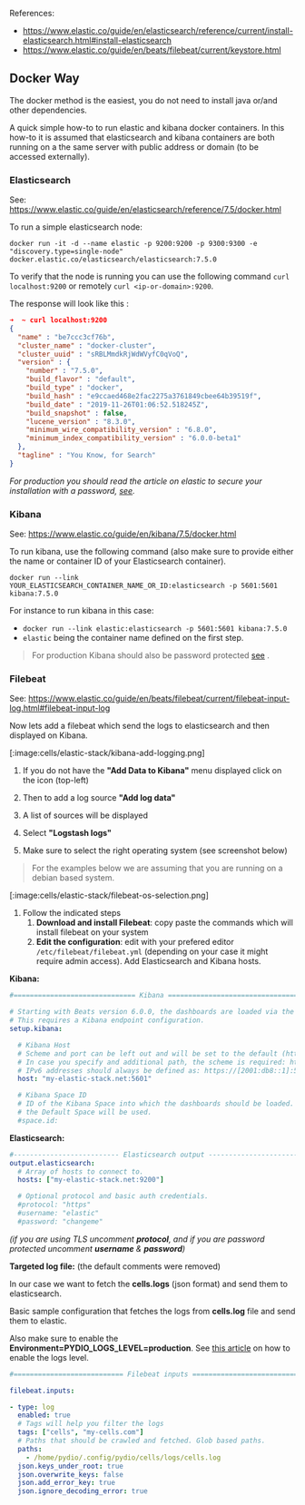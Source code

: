 References:

- https://www.elastic.co/guide/en/elasticsearch/reference/current/install-elasticsearch.html#install-elasticsearch
- https://www.elastic.co/guide/en/beats/filebeat/current/keystore.html


## Docker Way

The docker method is the easiest, you do not need to install java or/and other dependencies.

A quick simple how-to to run elastic and kibana docker containers.
In this how-to it is assumed  that elasticsearch and kibana containers are both running on a the same server with public address or domain (to be accessed externally).

### Elasticsearch

See: https://www.elastic.co/guide/en/elasticsearch/reference/7.5/docker.html

To run a simple elasticsearch node:

`docker run -it -d --name elastic -p 9200:9200 -p 9300:9300 -e "discovery.type=single-node" docker.elastic.co/elasticsearch/elasticsearch:7.5.0`

To verify that the node is running you can use the following command `curl localhost:9200` or remotely `curl <ip-or-domain>:9200`.

The response will look like this :

```json
➜  ~ curl localhost:9200
{
  "name" : "be7ccc3cf76b",
  "cluster_name" : "docker-cluster",
  "cluster_uuid" : "sRBLMmdkRjWdWVyfC0qVoQ",
  "version" : {
    "number" : "7.5.0",
    "build_flavor" : "default",
    "build_type" : "docker",
    "build_hash" : "e9ccaed468e2fac2275a3761849cbee64b39519f",
    "build_date" : "2019-11-26T01:06:52.518245Z",
    "build_snapshot" : false,
    "lucene_version" : "8.3.0",
    "minimum_wire_compatibility_version" : "6.8.0",
    "minimum_index_compatibility_version" : "6.0.0-beta1"
  },
  "tagline" : "You Know, for Search"
}
```

*For production you should read the article on elastic to secure your installation with a password, [see](https://www.elastic.co/guide/en/elasticsearch/reference/current/configuring-security.html).*

### Kibana

See: https://www.elastic.co/guide/en/kibana/7.5/docker.html

To run kibana, use the following command (also make sure to provide either the name or container ID of your Elasticsearch container).

`docker run --link YOUR_ELASTICSEARCH_CONTAINER_NAME_OR_ID:elasticsearch -p 5601:5601 kibana:7.5.0`

For instance to run kibana in this case:

- `docker run --link elastic:elasticsearch -p 5601:5601 kibana:7.5.0` 
- `elastic` being the container name defined on the first step.

> For production Kibana should also be password protected [see](https://www.elastic.co/guide/en/kibana/7.5/using-kibana-with-security.html) .

### Filebeat

See: https://www.elastic.co/guide/en/beats/filebeat/current/filebeat-input-log.html#filebeat-input-log

Now lets add a filebeat which send the logs to elasticsearch and then displayed on Kibana.

[:image:cells/elastic-stack/kibana-add-logging.png]

1. If you do not have the **"Add Data to Kibana"** menu displayed click on the icon (top-left)

2. Then to add a log source **"Add log data"**

3. A list of sources will be displayed

4. Select **"Logstash logs"**

5. Make sure to select the right operating system (see screenshot below)

> For the examples below we are assuming that you are running on a debian based system.

[:image:cells/elastic-stack/filebeat-os-selection.png]

1. Follow the indicated steps
   1. **Download and install Filebeat**:  copy paste the commands which will install filebeat on your system
   2. **Edit the configuration**: edit with your prefered editor `/etc/filebeat/filebeat.yml` (depending on your case it might require admin access).
      Add Elasticsearch and Kibana hosts.

**Kibana:**

```yaml
#============================== Kibana =====================================

# Starting with Beats version 6.0.0, the dashboards are loaded via the Kibana API.
# This requires a Kibana endpoint configuration.
setup.kibana:

  # Kibana Host
  # Scheme and port can be left out and will be set to the default (http and 5601)
  # In case you specify and additional path, the scheme is required: http://localhost:5601/path
  # IPv6 addresses should always be defined as: https://[2001:db8::1]:5601
  host: "my-elastic-stack.net:5601"

  # Kibana Space ID
  # ID of the Kibana Space into which the dashboards should be loaded. By default,
  # the Default Space will be used.
  #space.id:
```

**Elasticsearch:**

```yaml
#-------------------------- Elasticsearch output ------------------------------
output.elasticsearch:
  # Array of hosts to connect to.
  hosts: ["my-elastic-stack.net:9200"]

  # Optional protocol and basic auth credentials.
  #protocol: "https"
  #username: "elastic"
  #password: "changeme"
```

*(if you are using TLS uncomment **protocol**, and if you are password protected uncomment **username** & **password**)*

**Targeted log file:** (the default comments were removed)

In our case we want to fetch the **cells.logs** (json format) and send them to elasticsearch.

Basic sample configuration that fetches the logs from **cells.log** file and send them to elastic.

Also make sure to enable the **Environment=PYDIO_LOGS_LEVEL=production**.
See [this article](https://pydio.com/en/docs/cells/v2/systems-logs) on how to enable the logs level.

```yaml
#=========================== Filebeat inputs =============================

filebeat.inputs:

- type: log
  enabled: true
  # Tags will help you filter the logs
  tags: ["cells", "my-cells.com"]
  # Paths that should be crawled and fetched. Glob based paths.
  paths:
    - /home/pydio/.config/pydio/cells/logs/cells.log
  json.keys_under_root: true
  json.overwrite_keys: false
  json.add_error_key: true
  json.ignore_decoding_error: true
```